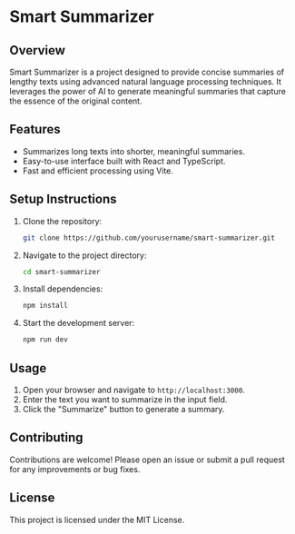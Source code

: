 # Smart Summarizer

## Overview
Smart Summarizer is a project designed to provide concise summaries of lengthy texts using advanced natural language processing techniques. It leverages the power of AI to generate meaningful summaries that capture the essence of the original content.

## Features
- Summarizes long texts into shorter, meaningful summaries.
- Easy-to-use interface built with React and TypeScript.
- Fast and efficient processing using Vite.

## Setup Instructions
1. Clone the repository:
    ```sh
    git clone https://github.com/yourusername/smart-summarizer.git
    ```
2. Navigate to the project directory:
    ```sh
    cd smart-summarizer
    ```
3. Install dependencies:
    ```sh
    npm install
    ```
4. Start the development server:
    ```sh
    npm run dev
    ```

## Usage
1. Open your browser and navigate to `http://localhost:3000`.
2. Enter the text you want to summarize in the input field.
3. Click the "Summarize" button to generate a summary.

## Contributing
Contributions are welcome! Please open an issue or submit a pull request for any improvements or bug fixes.

## License
This project is licensed under the MIT License.
